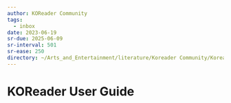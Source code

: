 ```yaml
---
author: KOReader Community
tags:
  - inbox
date: 2023-06-19
sr-due: 2025-06-09
sr-interval: 501
sr-ease: 250
directory: ~/Arts_and_Entertainment/literature/Koreader Community/Koreader User Guide (1600)/
---
```

# KOReader User Guide


